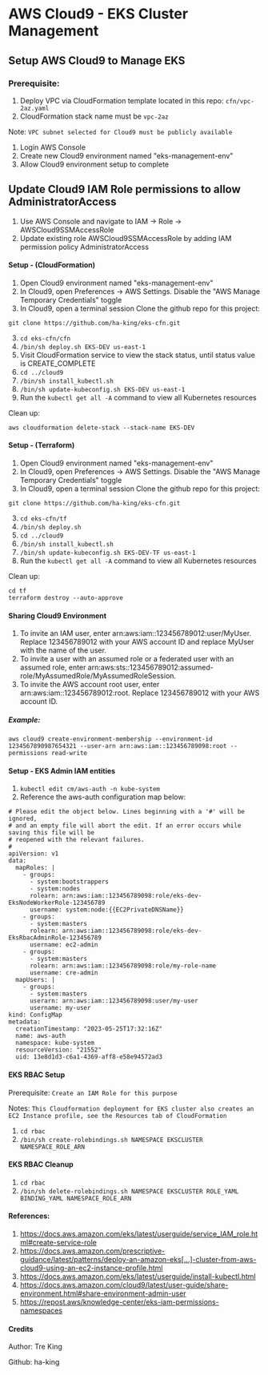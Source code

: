 # AWS Cloud9 - EKS Cluster Management 

## Setup AWS Cloud9 to Manage EKS

### Prerequisite:
1. Deploy VPC via CloudFormation template located in this repo: `cfn/vpc-2az.yaml`
2. CloudFormation stack name must be `vpc-2az`

Note: `VPC subnet selected for Cloud9 must be publicly available`

1. Login AWS Console
2. Create new Cloud9 environment named "eks-management-env"
3. Allow Cloud9 environment setup to complete

## Update Cloud9 IAM Role permissions to allow AdministratorAccess
1. Use AWS Console and navigate to IAM -> Role -> AWSCloud9SSMAccessRole
2. Update existing role AWSCloud9SSMAccessRole by adding IAM permission policy AdministratorAccess

#### Setup - (CloudFormation)
1. Open Cloud9 environment named "eks-management-env"
2. In Cloud9, open Preferences -> AWS Settings. Disable the "AWS Manage Temporary Credentials" toggle
2. In Cloud9, open a terminal session Clone the github repo for this project:
```
git clone https://github.com/ha-king/eks-cfn.git
```
3. `cd eks-cfn/cfn`
4. `/bin/sh deploy.sh EKS-DEV us-east-1`
5. Visit CloudFormation service to view the stack status, until status value is CREATE_COMPLETE
6. `cd ../cloud9`
6. `/bin/sh install_kubectl.sh`
7. `/bin/sh update-kubeconfig.sh EKS-DEV us-east-1`
8.  Run the `kubectl get all -A` command to view all Kubernetes resources

Clean up:
```
aws cloudformation delete-stack --stack-name EKS-DEV 
```

#### Setup - (Terraform)
1. Open Cloud9 environment named "eks-management-env"
2. In Cloud9, open Preferences -> AWS Settings. Disable the "AWS Manage Temporary Credentials" toggle
2. In Cloud9, open a terminal session Clone the github repo for this project:
```
git clone https://github.com/ha-king/eks-cfn.git
```
3. `cd eks-cfn/tf`
4. `/bin/sh deploy.sh`
5. `cd ../cloud9`
6. `/bin/sh install_kubectl.sh`
7. `/bin/sh update-kubeconfig.sh EKS-DEV-TF us-east-1`
8.  Run the `kubectl get all -A` command to view all Kubernetes resources

Clean up:
```
cd tf
terraform destroy --auto-approve
```

#### Sharing Cloud9 Environment
1. To invite an IAM user, enter arn:aws:iam::123456789012:user/MyUser. Replace 123456789012 with your AWS account ID and replace MyUser with the name of the user.
2. To invite a user with an assumed role or a federated user with an assumed role, enter arn:aws:sts::123456789012:assumed-role/MyAssumedRole/MyAssumedRoleSession.
3. To invite the AWS account root user, enter arn:aws:iam::123456789012:root. Replace 123456789012 with your AWS account ID.
##### Example:
```
aws cloud9 create-environment-membership --environment-id 1234567890987654321 --user-arn arn:aws:iam::123456789098:root --permissions read-write
```

#### Setup - EKS Admin IAM entities
1. `kubectl edit cm/aws-auth -n kube-system`
2. Reference the aws-auth configuration map below:
```
# Please edit the object below. Lines beginning with a '#' will be ignored,
# and an empty file will abort the edit. If an error occurs while saving this file will be
# reopened with the relevant failures.
#
apiVersion: v1
data:
  mapRoles: |
    - groups:
      - system:bootstrappers
      - system:nodes
      rolearn: arn:aws:iam::123456789098:role/eks-dev-EksNodeWorkerRole-123456789
      username: system:node:{{EC2PrivateDNSName}}
    - groups:
      - system:masters
      rolearn: arn:aws:iam::123456789098:role/eks-dev-EksRbacAdminRole-123456789
      username: ec2-admin
    - groups:
      - system:masters
      rolearn: arn:aws:iam::123456789098:role/my-role-name
      username: cre-admin
  mapUsers: |
    - groups:
      - system:masters
      userarn: arn:aws:iam::123456789098:user/my-user
      username: my-user
kind: ConfigMap
metadata:
  creationTimestamp: "2023-05-25T17:32:16Z"
  name: aws-auth
  namespace: kube-system
  resourceVersion: "21552"
  uid: 13e8d1d3-c6a1-4369-aff8-e58e94572ad3
```

#### EKS RBAC Setup

Prerequisite: `Create an IAM Role for this purpose`

Notes: `This Cloudformation deployment for EKS cluster also creates an EC2 Instance profile, see the Resources tab of CloudFormation`

1. `cd rbac`
2. `/bin/sh create-rolebindings.sh NAMESPACE EKSCLUSTER NAMESPACE_ROLE_ARN`

#### EKS RBAC Cleanup
1. `cd rbac`
1. `/bin/sh delete-rolebindings.sh NAMESPACE EKSCLUSTER ROLE_YAML BINDING_YAML NAMESPACE_ROLE_ARN`

#### References:
1. https://docs.aws.amazon.com/eks/latest/userguide/service_IAM_role.html#create-service-role
1. https://docs.aws.amazon.com/prescriptive-guidance/latest/patterns/deploy-an-amazon-eks[…]-cluster-from-aws-cloud9-using-an-ec2-instance-profile.html
1. https://docs.aws.amazon.com/eks/latest/userguide/install-kubectl.html
1. https://docs.aws.amazon.com/cloud9/latest/user-guide/share-environment.html#share-environment-admin-user
1. https://repost.aws/knowledge-center/eks-iam-permissions-namespaces

#### Credits

Author: Tre King

Github: ha-king